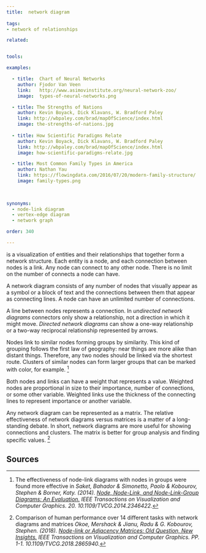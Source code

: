 ```yaml
---
title:  network diagram
  
tags:
- network of relationships

related:


tools:

examples:

  - title:  Chart of Neural Networks
    author: Fjodor Van Veen
    link:   http://www.asimovinstitute.org/neural-network-zoo/
    image:  types-of-neural-networks.png

  - title: The Strengths of Nations
    author: Kevin Boyack, Dick Klavans, W. Bradford Paley
    link: http://wbpaley.com/brad/mapOfScience/index.html
    image: the-strengths-of-nations.jpg
    
  - title: How Scientific Paradigms Relate
    author: Kevin Boyack, Dick Klavans, W. Bradford Paley
    link: http://wbpaley.com/brad/mapOfScience/index.html
    image: how-scientific-paradigms-relate.jpg

  - title: Most Common Family Types in America
    author: Nathan Yau
    link: https://flowingdata.com/2016/07/20/modern-family-structure/
    image: family-types.png
 

    
synonyms:
  - node-link diagram
  - vertex-edge diagram
  - network graph

order: 340

---
```

is a visualization of entities and their relationships that together form a network structure. Each entity is a node, and each connection between nodes is a link. Any node can connect to any other node. There is no limit on the number of connects a node can have.

<!--more-->
A network diagram consists of any number of nodes that visually appear as a symbol or a block of text and the connections between them that appear as connecting lines. A node can have an unlimited number of connections. 

A line between nodes represents a connection. In *undirected network diagrams* connectors only show a relationship, not a direction in which it might move.  *Directed network diagrams* can show a one-way relationship or a two-way reciprocal relationship represented by arrows.

Nodes link to similar nodes forming groups by similarity. This kind of grouping follows the first law of geography: near things are more alike than distant things. Therefore, any two nodes should be linked via the shortest route. Clusters of similar nodes can form larger groups that can be marked with color, for example. [^saket]

Both nodes and links can have a weight that represents a value. Weighted nodes are proportional in size to their importance, number of connections, or some other variable. Weighted links use the thickness of the connecting lines to represent importance or another variable.

Any network diagram can be represented as a matrix. The relative effectiveness of network diagrams versus matrices is a matter of a long-standing debate. In short, network diagrams are more useful for showing connections and clusters. The matrix is better for group analysis and finding specific values. [^okoe]

[//]: # (TODO: Maybe add bubble network diagram, where nodes are weighted?)

## Sources
[^saket]: The effectiveness of node-link diagrams with nodes in groups were found more effective in *Saket, Bahador & Simonetto, Paolo & Kobourov, Stephen & Borner, Katy. (2014). [Node, Node-Link, and Node-Link-Group Diagrams: An Evaluation.](https://arxiv.org/pdf/1404.1911.pdf) IEEE Transactions on Visualization and Computer Graphics. 20. 10.1109/TVCG.2014.2346422.*
[^okoe]: Comparison of human performance over 14 different tasks with network diagrams and matrices *Okoe, Mershack & Jianu, Radu & G. Kobourov, Stephen. (2018). [Node-link or Adjacency Matrices: Old Question, New Insights.](https://www2.cs.arizona.edu/~kobourov/NL-AM-TVCG18.pdf) IEEE Transactions on Visualization and Computer Graphics. PP. 1-1. 10.1109/TVCG.2018.2865940.*
